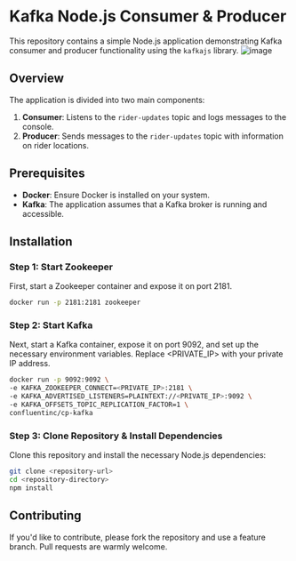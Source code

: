 # Kafka Node.js Consumer & Producer

This repository contains a simple Node.js application demonstrating Kafka consumer and producer functionality using the `kafkajs` library.
![image](https://github.com/user-attachments/assets/8f1ec4c2-5963-4170-88c1-0929226257da)


## Overview

The application is divided into two main components:
1. **Consumer**: Listens to the `rider-updates` topic and logs messages to the console.
2. **Producer**: Sends messages to the `rider-updates` topic with information on rider locations.

## Prerequisites

- **Docker**: Ensure Docker is installed on your system.
- **Kafka**: The application assumes that a Kafka broker is running and accessible.

## Installation

### Step 1: Start Zookeeper

First, start a Zookeeper container and expose it on port 2181.

```bash
docker run -p 2181:2181 zookeeper
```

### Step 2: Start Kafka

Next, start a Kafka container, expose it on port 9092, and set up the necessary environment variables. Replace <PRIVATE_IP> with your private IP address.

```bash
docker run -p 9092:9092 \
-e KAFKA_ZOOKEEPER_CONNECT=<PRIVATE_IP>:2181 \
-e KAFKA_ADVERTISED_LISTENERS=PLAINTEXT://<PRIVATE_IP>:9092 \
-e KAFKA_OFFSETS_TOPIC_REPLICATION_FACTOR=1 \
confluentinc/cp-kafka
```

### Step 3: Clone Repository & Install Dependencies

Clone this repository and install the necessary Node.js dependencies:

```bash
git clone <repository-url>
cd <repository-directory>
npm install
```

## Contributing
If you'd like to contribute, please fork the repository and use a feature branch. Pull requests are warmly welcome.


